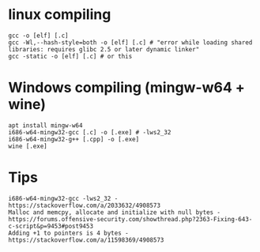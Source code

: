 # linux compiling
```
gcc -o [elf] [.c]
gcc -Wl,--hash-style=both -o [elf] [.c] # "error while loading shared libraries: requires glibc 2.5 or later dynamic linker"
gcc -static -o [elf] [.c] # or this
```
# Windows compiling (mingw-w64 + wine)
```
apt install mingw-w64
i686-w64-mingw32-gcc [.c] -o [.exe] # -lws2_32
i686-w64-mingw32-g++ [.cpp] -o [.exe]
wine [.exe]
```
# Tips

    i686-w64-mingw32-gcc -lws2_32 - https://stackoverflow.com/a/2033632/4908573
    Malloc and memcpy, allocate and initialize with null bytes - https://forums.offensive-security.com/showthread.php?2363-Fixing-643-c-script&p=9453#post9453
    Adding +1 to pointers is 4 bytes - https://stackoverflow.com/a/11598369/4908573

